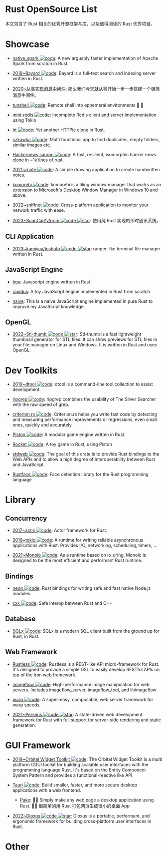 # Rust OpenSource List

本文包含了 Rust 相关的优秀开源框架与库，以及值得阅读的 Rust 优秀项目。

# Showcase

- [native_spark ![code](https://ng-tech.icu/assets/code.svg)](https://github.com/rajasekarv/native_spark): A new arguably faster implementation of Apache Spark from scratch in Rust.

- [2019~Bayard ![code](https://ng-tech.icu/assets/code.svg)](https://github.com/mosuka/bayard): Bayard is a full-text search and indexing server written in Rust.

- [2020~从零实现消息中间件](https://github.com/nkbai/learnrustbynats): 那么我们今天就从零开始一步一步搭建一个极简消息中间件。

- [tunshell ![code](https://ng-tech.icu/assets/code.svg)](https://github.com/TimeToogo/tunshell): Remote shell into ephemeral environments 🐚 🦀

- [mini-redis ![code](https://ng-tech.icu/assets/code.svg)](https://github.com/tokio-rs/mini-redis): Incomplete Redis client and server implementation using Tokio

- [ht ![code](https://ng-tech.icu/assets/code.svg)](https://github.com/ducaale/ht): Yet another HTTPie clone in Rust.

- [czkawka ![code](https://ng-tech.icu/assets/code.svg)](https://github.com/qarmin/czkawka): Multi functional app to find duplicates, empty folders, similar images etc.

- [Hackernews sauron ![code](https://ng-tech.icu/assets/code.svg)](https://github.com/ivanceras/hackernews-sauron): A fast, resilient, isomorphic hacker news clone in ~1k lines of rust.

- [2021~rnote ![code](https://ng-tech.icu/assets/code.svg)](https://github.com/flxzt/rnote): A simple drawing application to create handwritten notes.

- [komorebi ![code](https://ng-tech.icu/assets/code.svg)](https://github.com/LGUG2Z/komorebi): komorebi is a tiling window manager that works as an extension to Microsoft's Desktop Window Manager in Windows 10 and above.

- [2022~sniffnet ![code](https://ng-tech.icu/assets/code.svg)](https://github.com/GyulyVGC/sniffnet): Cross-platform application to monitor your network traffic with ease.

- [2023~SuanCaiYv/prim ![code](https://ng-tech.icu/assets/code.svg) ![star](https://img.shields.io/github/stars/SuanCaiYv/prim)](https://github.com/SuanCaiYv/prim): 使用纯 Rust 实现的即时通讯系统。

## CLI Application

- [2023~kamiyaa/joshuto ![code](https://ng-tech.icu/assets/code.svg) ![star](https://img.shields.io/github/stars/kamiyaa/joshuto)](https://github.com/kamiyaa/joshuto): ranger-like terminal file manager written in Rust.

## JavaScript Engine

- [boa](https://github.com/jasonwilliams/boa): Javascript engine written in Rust

- [rapidus](https://github.com/maekawatoshiki/rapidus): A toy JavaScript engine implemented in Rust from scratch

- [naive](https://github.com/hsiaosiyuan0/naive): This is a naive JavaScript engine implemented in pure Rust to improve my JavaScript knowledge.

## OpenGL

- [2022~Stl-thumb ![code](https://ng-tech.icu/assets/code.svg) ![star](https://img.shields.io/github/stars/unlimitedbacon/stl-thumb)](https://github.com/unlimitedbacon/stl-thumb): Stl-thumb is a fast lightweight thumbnail generator for STL files. It can show previews for STL files in your file manager on Linux and Windows. It is written in Rust and uses OpenGL.

# Dev Toolkits

- [2019~dtool ![code](https://ng-tech.icu/assets/code.svg)](https://github.com/guoxbin/dtool): dtool is a command-line tool collection to assist development.

- [ripgrep ![code](https://ng-tech.icu/assets/code.svg)](https://github.com/BurntSushi/ripgrep): ripgrep combines the usability of The Silver Searcher with the raw speed of grep.

- [criterion.rs ![code](https://ng-tech.icu/assets/code.svg)](https://github.com/japaric/criterion.rs): Criterion.rs helps you write fast code by detecting and measuring performance improvements or regressions, even small ones, quickly and accurately.

- [Piston ![code](https://ng-tech.icu/assets/code.svg)](https://github.com/PistonDevelopers/piston): A modular game engine written in Rust.

- [Rocket ![code](https://ng-tech.icu/assets/code.svg)](https://github.com/aochagavia/rocket): A toy game in Rust, using Piston

- [stdweb ![code](https://ng-tech.icu/assets/code.svg)](https://github.com/koute/stdweb): The goal of this crate is to provide Rust bindings to the Web APIs and to allow a high degree of interoperability between Rust and JavaScript.

- [Rustface ![code](https://ng-tech.icu/assets/code.svg)](https://github.com/atomashpolskiy/rustface): Face detection library for the Rust programming language

# Library

## Concurrency

- [2017~actix ![code](https://ng-tech.icu/assets/code.svg)](https://github.com/actix/actix): Actor framework for Rust.

- [2019~tokio ![code](https://ng-tech.icu/assets/code.svg)](https://github.com/tokio-rs/tokio): A runtime for writing reliable asynchronous applications with Rust. Provides I/O, networking, scheduling, timers, ...

- [2021~Monoio ![code](https://ng-tech.icu/assets/code.svg)](https://github.com/bytedance/monoio): As a runtime based on io_uring, Monoio is designed to be the most efficient and performant Rust runtime.

## Bindings

- [neon ![code](https://ng-tech.icu/assets/code.svg)](https://github.com/neon-bindings/neon): Rust bindings for writing safe and fast native Node.js modules.

- [cxx ![code](https://ng-tech.icu/assets/code.svg)](https://github.com/dtolnay/cxx): Safe interop between Rust and C++

## Database

- [SQLx ![code](https://ng-tech.icu/assets/code.svg)](https://github.com/launchbadge/sqlx): SQLx is a modern SQL client built from the ground up for Rust, in Rust.

## Web Framework

- [Rustless ![code](https://ng-tech.icu/assets/code.svg)](https://github.com/rustless/rustless): Rustless is a REST-like API micro-framework for Rust. It's designed to provide a simple DSL to easily develop RESTful APIs on top of the Iron web framework.

- [imageflow ![code](https://ng-tech.icu/assets/code.svg)](https://github.com/imazen/imageflow): High-performance image manipulation for web servers. Includes imageflow_server, imageflow_tool, and libimageflow

- [warp ![code](https://ng-tech.icu/assets/code.svg)](https://github.com/seanmonstar/warp): A super-easy, composable, web server framework for warp speeds.

- [2021~Perseus ![code](https://ng-tech.icu/assets/code.svg) ![star](https://img.shields.io/github/stars/framesurge/perseus)](https://github.com/framesurge/perseus): A state-driven web development framework for Rust with full support for server-side rendering and static generation.

# GUI Framework

- [2019~Orbital Widget Toolkit ![code](https://ng-tech.icu/assets/code.svg)](https://github.com/redox-os/orbtk): The Orbital Widget Toolkit is a multi platform (G)UI toolkit for building scalable user interfaces with the programming language Rust. It's based on the Entity Component System Pattern and provides a functional-reactive like API.

- [Tauri ![code](https://ng-tech.icu/assets/code.svg)](https://github.com/tauri-apps/tauri): Build smaller, faster, and more secure desktop applications with a web frontend.

  - [Pake](https://github.com/tw93/Pake): 🤱🏻 Simply make any web page a desktop application using Rust. 🤱🏻 很简单的用 Rust 打包网页生成很小的桌面 App

- [2022~Dioxus ![code](https://ng-tech.icu/assets/code.svg) ![star](https://img.shields.io/github/stars/2022-DioxusLabs/dioxus)](https://github.com/2022-DioxusLabs/dioxus): Dioxus is a portable, performant, and ergonomic framework for building cross-platform user interfaces in Rust.

# Other
